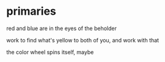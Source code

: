 # primaries

red and blue are in the eyes of the beholder

work to find what's yellow to both of you, and work with that

the color wheel spins itself, maybe
